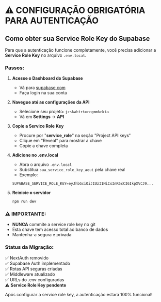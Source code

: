 # ⚠️ CONFIGURAÇÃO OBRIGATÓRIA PARA AUTENTICAÇÃO

## Como obter sua Service Role Key do Supabase

Para que a autenticação funcione completamente, você precisa adicionar a **Service Role Key** no arquivo `.env.local`.

### Passos:

1. **Acesse o Dashboard do Supabase**
   - Vá para [supabase.com](https://supabase.com)
   - Faça login na sua conta

2. **Navegue até as configurações da API**
   - Selecione seu projeto: `jzskahtrkxrcgmmkrkta`
   - Vá em **Settings** → **API**

3. **Copie a Service Role Key**
   - Procure por "**service_role**" na seção "Project API keys"
   - Clique em "Reveal" para mostrar a chave
   - Copie a chave completa

4. **Adicione no .env.local**
   - Abra o arquivo `.env.local`
   - Substitua `sua_service_role_key_aqui` pela chave real
   - Exemplo:
   ```
   SUPABASE_SERVICE_ROLE_KEY=eyJhbGciOiJIUzI1NiIsInR5cCI6IkpXVCJ9...
   ```

5. **Reinicie o servidor**
   ```bash
   npm run dev
   ```

### ⚠️ IMPORTANTE: 
- **NUNCA** commite a service role key no git
- Esta chave tem acesso total ao banco de dados
- Mantenha-a segura e privada

### Status da Migração:
✅ NextAuth removido  
✅ Supabase Auth implementado  
✅ Rotas API seguras criadas  
✅ Middleware atualizado  
✅ URLs do .env configuradas  
⚠️ **Service Role Key pendente**  

Após configurar a service role key, a autenticação estará 100% funcional!
